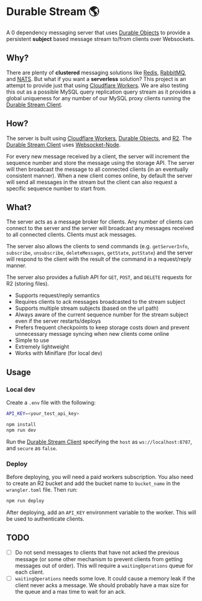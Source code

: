 # Durable Stream :earth_americas:

A 0 dependency messaging server that uses [Durable Objects](https://developers.cloudflare.com/workers/learning/using-durable-objects) to provide a persistent **subject** based message stream to/from clients over Websockets.

## Why?

There are plenty of **clustered** messaging solutions like [Redis](https://redis.io/), [RabbitMQ](https://www.rabbitmq.com/), and [NATS](https://nats.io). But what if you want a **serverless** solution? This project is an attempt to provide just that using [Cloudflare Workers](https://workers.cloudflare.com/). We are also testing this out as a possible MySQL query replication query stream as it provides a global uniqueness for any number of our MySQL proxy clients running the [Durable Stream Client](https://github.com/voxoco/durable-stream-client).

## How?

The server is built using [Cloudflare Workers](https://workers.cloudflare.com/), [Durable Objects](https://developers.cloudflare.com/workers/learning/using-durable-objects), and [R2](https://developers.cloudflare.com/r2/). The [Durable Stream Client](https://github.com/voxoco/durable-stream-client) uses [Websocket-Node](https://github.com/theturtle32/WebSocket-Node).

For every new message received by a client, the server will increment the sequence number and store the message using the storage API. The server will then broadcast the message to all connected clients (in an eventually consistent manner). When a new client comes online, by default the server will send all messages in the stream but the client can also request a specific sequence number to start from.

## What?

The server acts as a message broker for clients. Any number of clients can connect to the server and the server will broadcast any messages received to all connected clients. Clients must ack messages.

The server also allows the clients to send commands (e.g. `getServerInfo`, `subscribe`, `unsubscribe`, `deleteMessages`, `getState`, `putState`) and the server will respond to the client with the result of the command in a request/reply manner.

The server also provides a full*ish* API for `GET`, `POST`, and `DELETE` requests for R2 (storing files).

* Supports request/reply semantics
* Requires clients to ack messages broadcasted to the stream subject
* Supports multiple stream subjects (based on the url path)
* Always aware of the current sequence number for the stream subject even if the server restarts/deploys
* Prefers frequent checkpoints to keep storage costs down and prevent unnecessary message syncing when new clients come online
* Simple to use
* Extremely lightweight
* Works with Miniflare (for local dev)

## Usage

### Local dev

Create a `.env` file with the following:

```bash
API_KEY=<your_test_api_key>
```

```bash
npm install
npm run dev
```

Run the [Durable Stream Client](https://github.com/voxoco/durable-stream-client) specifying the `host` as `ws://localhost:8787`, and `secure` as `false`.

### Deploy

Before deploying, you will need a paid workers subscription. You also need to create an R2 bucket and add the bucket name to `bucket_name` in the `wrangler.toml` file. Then run:

```bash
npm run deploy
```

After deploying, add an `API_KEY` environment variable to the worker. This will be used to authenticate clients.

## TODO

- [ ] Do not send messages to clients that have not acked the previous message (or some other mechanism to prevent clients from getting messages out of order). This will require a `waitingOperations` queue for each client.
- [ ] `waitingOperations` needs some love. It could cause a memory leak if the client never acks a message. We should probably have a max size for the queue and a max time to wait for an ack.